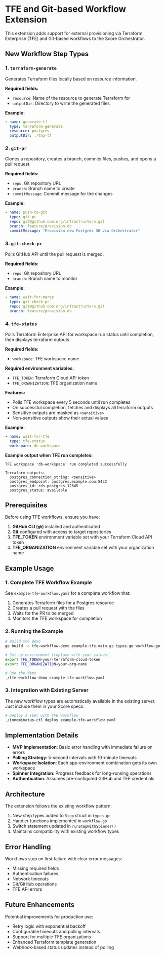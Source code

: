 # TFE and Git-based Workflow Extension

This extension adds support for external provisioning via Terraform Enterprise (TFE) and Git-based workflows to the Score Orchestrator.

## New Workflow Step Types

### 1. `terraform-generate`
Generates Terraform files locally based on resource information.

**Required fields:**
- `resource`: Name of the resource to generate Terraform for
- `outputDir`: Directory to write the generated files

**Example:**
```yaml
- name: generate-tf
  type: terraform-generate
  resource: postgres
  outputDir: ./tmp-tf
```

### 2. `git-pr`
Clones a repository, creates a branch, commits files, pushes, and opens a pull request.

**Required fields:**
- `repo`: Git repository URL
- `branch`: Branch name to create
- `commitMessage`: Commit message for the changes

**Example:**
```yaml
- name: push-to-git
  type: git-pr
  repo: git@github.com:org/infrastructure.git
  branch: feature/provision-db
  commitMessage: "Provision new Postgres DB via Orchestrator"
```

### 3. `git-check-pr`
Polls GitHub API until the pull request is merged.

**Required fields:**
- `repo`: Git repository URL
- `branch`: Branch name to monitor

**Example:**
```yaml
- name: wait-for-merge
  type: git-check-pr
  repo: git@github.com:org/infrastructure.git
  branch: feature/provision-db
```

### 4. `tfe-status`
Polls Terraform Enterprise API for workspace run status until completion, then displays terraform outputs.

**Required fields:**
- `workspace`: TFE workspace name

**Required environment variables:**
- `TFE_TOKEN`: Terraform Cloud API token
- `TFE_ORGANIZATION`: TFE organization name

**Features:**
- Polls TFE workspace every 5 seconds until run completes
- On successful completion, fetches and displays all terraform outputs
- Sensitive outputs are masked as `<sensitive>`
- Non-sensitive outputs show their actual values

**Example:**
```yaml
- name: wait-for-tfe
  type: tfe-status
  workspace: db-workspace
```

**Example output when TFE run completes:**
```
TFE workspace 'db-workspace' run completed successfully

Terraform outputs:
  postgres_connection_string: <sensitive>
  postgres_endpoint: postgres.example.com:5432
  postgres_id: rds-postgres-12345
  postgres_status: available
```

## Prerequisites

Before using TFE workflows, ensure you have:

1. **GitHub CLI (`gh`)** installed and authenticated
2. **Git** configured with access to target repositories
3. **TFE_TOKEN** environment variable set with your Terraform Cloud API token
4. **TFE_ORGANIZATION** environment variable set with your organization name

## Example Usage

### 1. Complete TFE Workflow Example

See `example-tfe-workflow.yaml` for a complete workflow that:
1. Generates Terraform files for a Postgres resource
2. Creates a pull request with the files
3. Waits for the PR to be merged
4. Monitors the TFE workspace for completion

### 2. Running the Example

```bash
# Build the demo
go build -o tfe-workflow-demo example-tfe-main.go types.go workflow.go

# Set up environment (replace with your values)
export TFE_TOKEN=your-terraform-cloud-token
export TFE_ORGANIZATION=your-org-name

# Run the demo
./tfe-workflow-demo example-tfe-workflow.yaml
```

### 3. Integration with Existing Server

The new workflow types are automatically available in the existing server. Just include them in your Score specs:

```bash
# Deploy a spec with TFE workflow
./innominatus-ctl deploy example-tfe-workflow.yaml
```

## Implementation Details

- **MVP Implementation**: Basic error handling with immediate failure on errors
- **Polling Strategy**: 5-second intervals with 10-minute timeouts
- **Workspace Isolation**: Each app-environment combination gets its own workspace
- **Spinner Integration**: Progress feedback for long-running operations
- **Authentication**: Assumes pre-configured GitHub and TFE credentials

## Architecture

The extension follows the existing workflow pattern:
1. New step types added to `Step` struct in `types.go`
2. Handler functions implemented in `workflow.go`
3. Switch statement updated in `runStepWithSpinner()`
4. Maintains compatibility with existing workflow types

## Error Handling

Workflows stop on first failure with clear error messages:
- Missing required fields
- Authentication failures
- Network timeouts
- Git/GitHub operations
- TFE API errors

## Future Enhancements

Potential improvements for production use:
- Retry logic with exponential backoff
- Configurable timeouts and polling intervals
- Support for multiple TFE organizations
- Enhanced Terraform template generation
- Webhook-based status updates instead of polling
